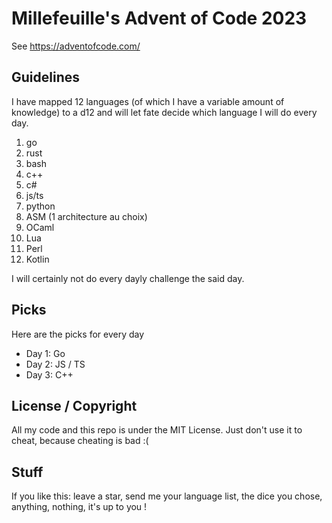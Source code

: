 # Millefeuille's Advent of Code 2023

See https://adventofcode.com/

## Guidelines
I have mapped 12 languages (of which I have a variable amount of knowledge) to a d12 and will let fate
decide which language I will do every day.

1. go
2. rust
3. bash
4. c++
5. c#
6. js/ts
7. python
8. ASM (1 architecture au choix)
9. OCaml
10. Lua
11. Perl
12. Kotlin

I will certainly not do every dayly challenge the said day.

## Picks
Here are the picks for every day

- Day 1: Go
- Day 2: JS / TS
- Day 3: C++

## License / Copyright
All my code and this repo is under the MIT License. Just don't use it to cheat, because cheating is bad :(

## Stuff
If you like this: leave a star, send me your language list, the dice you chose, anything, nothing, it's up to you !